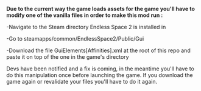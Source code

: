**Due to the current way the game loads assets for the game you'll have to modify one of the vanilla files in order to make this mod run :**

-Navigate to the Steam directory Endless Space 2 is installed in

-Go to steamapps/common/EndlessSpace2/Public/Gui

-Download the file GuiElements[Affinities].xml at the root of this repo and paste it on top of the one in the game's directory


Devs have been notified and a fix is coming, in the meantime you'll have to do this manipulation once before launching the game. If you download the game again or revalidate your files you'll have to do it again.



